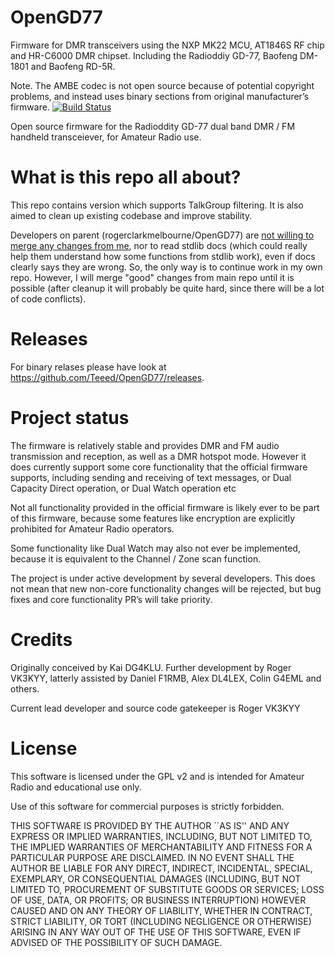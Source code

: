 # OpenGD77
Firmware for DMR transceivers using the NXP MK22 MCU, AT1846S RF chip and HR-C6000 DMR chipset. Including the Radioddiy GD-77, Baofeng DM-1801 and Baofeng RD-5R.


Note.
The AMBE codec is not open source because of potential copyright problems, and instead uses binary sections from original manufacturer’s firmware.
[![Build Status](https://drone.teeed.eu/api/badges/Teeed/OpenGD77/status.svg)](https://drone.teeed.eu/Teeed/OpenGD77)

Open source firmware for the Radioddity GD-77 dual band DMR / FM handheld transceiever, for Amateur Radio use.

# What is this repo all about?
This repo contains version which supports TalkGroup filtering. It is also aimed to clean up existing codebase and improve stability.

Developers on parent (rogerclarkmelbourne/OpenGD77) are [not willing to merge any changes from me](https://github.com/rogerclarkmelbourne/OpenGD77/pull/426), nor to read stdlib docs (which could really help them understand how some functions from stdlib work), even if docs clearly says they are wrong. So, the only way is to continue work in my own repo. However, I will merge "good" changes from main repo until it is possible (after cleanup it will probably be quite hard, since there will be a lot of code conflicts).

# Releases
For binary relases please have look at https://github.com/Teeed/OpenGD77/releases.

# Project status

The firmware is relatively stable and provides DMR and FM audio transmission and reception, as well as a DMR hotspot mode.
However it does currently support some core functionality that the official firmware supports, including sending and receiving of text messages, or Dual Capacity Direct operation, or Dual Watch operation etc

Not all functionality provided in the official firmware is likely ever to be part of this firmware, because some features like encryption are explicitly prohibited for Amateur Radio operators.

Some functionality like Dual Watch may also not ever be implemented, because it is equivalent to the Channel / Zone scan function.

The project is under active development by several developers.
This does not mean that new non-core functionality changes will be rejected, but bug fixes and core functionality PR’s will take priority.
# Credits
Originally conceived by Kai DG4KLU.
Further development by Roger VK3KYY, latterly assisted by Daniel F1RMB, Alex DL4LEX, Colin G4EML and others.

Current lead developer and source code gatekeeper is Roger VK3KYY


# License
This software is licensed under the GPL v2 and is intended for Amateur Radio and educational use only.

Use of this software for commercial purposes is strictly forbidden.

THIS SOFTWARE IS PROVIDED BY THE AUTHOR ``AS IS'' AND ANY EXPRESS OR IMPLIED
WARRANTIES, INCLUDING, BUT NOT LIMITED TO, THE IMPLIED WARRANTIES OF
MERCHANTABILITY AND FITNESS FOR A PARTICULAR PURPOSE ARE DISCLAIMED. IN NO
EVENT SHALL THE AUTHOR BE LIABLE FOR ANY DIRECT, INDIRECT, INCIDENTAL,
SPECIAL, EXEMPLARY, OR CONSEQUENTIAL DAMAGES (INCLUDING, BUT NOT LIMITED TO,
PROCUREMENT OF SUBSTITUTE GOODS OR SERVICES; LOSS OF USE, DATA, OR PROFITS;
OR BUSINESS INTERRUPTION) HOWEVER CAUSED AND ON ANY THEORY OF LIABILITY,
WHETHER IN CONTRACT, STRICT LIABILITY, OR TORT (INCLUDING NEGLIGENCE OR
OTHERWISE) ARISING IN ANY WAY OUT OF THE USE OF THIS SOFTWARE, EVEN IF
ADVISED OF THE POSSIBILITY OF SUCH DAMAGE.
